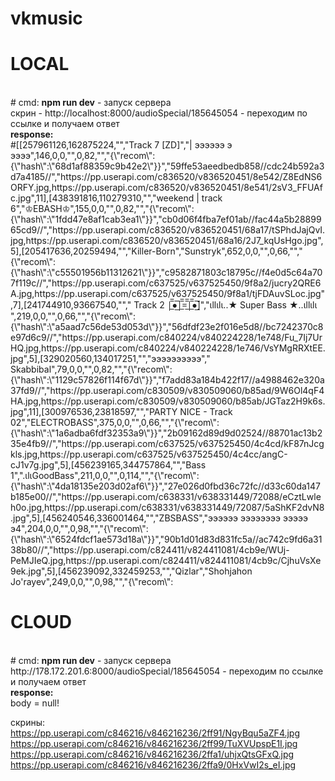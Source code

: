 # vkmusic
<h1>LOCAL</h1><br>
# cmd: <b>npm run dev</b> - запуск сервера<br> скрин - 
http://localhost:8000/audioSpecial/185645054 - переходим по ссылке и получаем ответ
<br><b>response:</b> <br>
  #[[257961126,162875224,"","Track 7 [ZD]","| ээээээ э ээээ",146,0,0,"",0,82,"","{\"recom\":{\"hash\":\"68d1af88359c9b42e2\"}}","59ffe53aeedbedb858//cdc24b592a3d7a4185//","https://pp.userapi.com/c836520/v836520451/8e542/Z8EdNS6ORFY.jpg,https://pp.userapi.com/c836520/v836520451/8e541/2sV3_FFUAfc.jpg",11],[438391816,110279310,"","weekend | track 6","&#9812;EBASH&#9812;",155,0,0,"",0,82,"","{\"recom\":{\"hash\":\"1fdd47e8af1cab3ea1\"}}","cb0d06f4fba7ef01ab//fac44a5b2889965cd9//","https://pp.userapi.com/c836520/v836520451/68a17/tSPhdJajQvI.jpg,https://pp.userapi.com/c836520/v836520451/68a16/2J7_kqUsHgo.jpg",5],[205417636,20259494,"","Killer-Born","Sunstryk",652,0,0,"",0,66,"","{\"recom\":{\"hash\":\"c55501956b11312621\"}}","c9582871803c18795c//f4e0d5c64a707f119c//","https://pp.userapi.com/c637525/v637525450/9f8a2/jucry2QRE6A.jpg,https://pp.userapi.com/c637525/v637525450/9f8a1/tjFDAuvSLoc.jpg",7],[241744910,93667540,""," Track 2 |&#818;&#773;&#773;&#9679;&#818;&#773;&#773;|&#818;&#773;&#773;=&#818;&#773;&#773;|&#818;&#773;&#773;&#9679;&#818;&#773;&#773;]","&#953;ll&#953;l&#953;..&#9733;  Super Bass &#9733;..&#953;ll&#953;l&#953; ",219,0,0,"",0,66,"","{\"recom\":{\"hash\":\"a5aad7c56de53d053d\"}}","56dfdf23e2f016e5d8//bc7242370c8e97d6c9//","https://pp.userapi.com/c840224/v840224228/1e748/Fu_7Ij7UrHQ.jpg,https://pp.userapi.com/c840224/v840224228/1e746/VsYMgRRXtEE.jpg",5],[329020560,134017251,"","ээээээээээ"," Skabbibal",79,0,0,"",0,82,"","{\"recom\":{\"hash\":\"1129c57826f114f67d\"}}","f7add83a184b422f17//a4988462e320a37fd9//","https://pp.userapi.com/c830509/v830509060/b85ad/9W6Ol4qF4HA.jpg,https://pp.userapi.com/c830509/v830509060/b85ab/JGTaz2H9k6s.jpg",11],[300976536,23818597,"","PARTY NICE - Track 02","ELECTROBASS",375,0,0,"",0,66,"","{\"recom\":{\"hash\":\"1a6adba6fdf32353a9\"}}","2b09162d89d9d02524//88701ac13b235e4fb9//","https://pp.userapi.com/c637525/v637525450/4c4cd/kF87nJcgkls.jpg,https://pp.userapi.com/c637525/v637525450/4c4cc/angC-cJ1v7g.jpg",5],[456239165,344757864,"","Bass 1",".&#953;l&#953;GoodBass",211,0,0,"",0,114,"","{\"recom\":{\"hash\":\"4da18135e203d02af6\"}}","27e026d0fbd36c72fc//d33c60da147b185e00//","https://pp.userapi.com/c638331/v638331449/72088/eCztLwleh0o.jpg,https://pp.userapi.com/c638331/v638331449/72087/5aShKF2dvN8.jpg",5],[456240546,336001464,"","ZBSBASS","ээээээ ээээээээ эээээ э4",204,0,0,"",0,98,"","{\"recom\":{\"hash\":\"6524fdcf1ae573d18a\"}}","90b1d01d83d831fc5a//ac742c9fd6a3138b80//","https://pp.userapi.com/c824411/v824411081/4cb9e/WUj-PeMJIeQ.jpg,https://pp.userapi.com/c824411/v824411081/4cb9c/CjhuVsXe9ek.jpg",5],[456239092,332459253,"","Qizlar","Shohjahon Jo&#39;rayev",249,0,0,"",0,98,"","{\"recom\": 
  
<h1>CLOUD</h1><br>
# cmd: <b>npm run dev</b> - запуск сервера<br>
http://178.172.201.6:8000/audioSpecial/185645054 - переходим по ссылке и получаем ответ
<br><b>response:</b> <br> body = null!

скрины: https://pp.userapi.com/c846216/v846216236/2ff91/NgyBqu5aZF4.jpg <br>
https://pp.userapi.com/c846216/v846216236/2ff99/TuXVUpspE1I.jpg <br>
https://pp.userapi.com/c846216/v846216236/2ffa1/uhjxQtsGFxQ.jpg <br>
https://pp.userapi.com/c846216/v846216236/2ffa9/0HxVwI2s_eI.jpg
